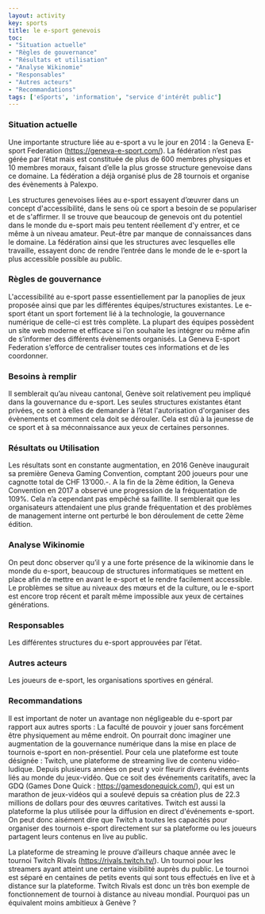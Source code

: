 ```yaml
---
layout: activity
key: sports
title: le e-sport genevois
toc:
- "Situation actuelle"
- "Règles de gouvernance"
- "Résultats et utilisation"
- "Analyse Wikinomie"
- "Responsables"
- "Autres acteurs"
- "Recommandations"
tags: ['eSports', 'information', "service d'intérêt public"]
---
```


### Situation actuelle
Une importante structure liée au e-sport a vu le jour en 2014 : la Geneva E-sport Federation (https://geneva-e-sport.com/). 
La fédération n’est pas gérée par l’état mais est constituée de plus de 600 membres physiques et 10 membres moraux, faisant d’elle la plus grosse structure genevoise dans ce domaine. La fédération a déjà organisé plus de 28 tournois et organise des évènements à Palexpo.

Les structures genevoises liées au e-sport essayent d’œuvrer dans un concept d'accessibilité, dans le sens où ce sport a besoin de se populariser et de s'affirmer. Il se trouve que beaucoup de genevois ont du potentiel dans le monde du e-sport mais peu tentent réellement d'y entrer, et ce même à un niveau amateur. Peut-être par manque de connaissances dans le domaine. La fédération ainsi que les structures avec lesquelles elle travaille, essayent donc de rendre l’entrée dans le monde de le e-sport la plus accessible possible au public.

### Règles de gouvernance
L'accessibilité au e-sport passe essentiellement par la panoplies de jeux proposée ainsi que par les différentes équipes/structures existantes. Le e-sport étant un sport fortement lié à la technologie, la gouvernance numérique de celle-ci est très complète. La plupart des équipes possèdent un site web moderne et efficace si l’on souhaite les intégrer ou même afin de s’informer des différents évènements organisés. La Geneva E-sport Federation s’efforce de centraliser toutes ces informations et de les coordonner. 


### Besoins à remplir
Il semblerait qu’au niveau cantonal, Genève soit relativement peu impliqué dans la gouvernance du e-sport. Les seules structures existantes étant privées, ce sont à elles de demander à l’état l'autorisation d'organiser des évènements et comment cela doit se dérouler. Cela est dû à la jeunesse de ce sport et à sa méconnaissance aux yeux de certaines personnes. 

### Résultats ou Utilisation
Les résultats sont en constante augmentation, en 2016 Genève inaugurait sa première Geneva Gaming Convention, comptant 200 joueurs pour une cagnotte total de CHF 13’000.-. 
A la fin de la 2ème édition, la Geneva Convention en 2017 a observé une progression de la fréquentation de 109%. Cela n’a cependant pas empêché sa faillite. Il semblerait que les organisateurs attendaient une plus grande fréquentation et des problèmes de management interne ont perturbé le bon déroulement de cette 2ème édition.

### Analyse Wikinomie
On peut donc observer qu’il y a une forte présence de la wikinomie dans le monde du e-sport, beaucoup de structures informatiques se mettent en place afin de mettre en avant le e-sport et le rendre facilement accessible. Le problèmes se situe au niveaux des mœurs et de la culture, ou le e-sport est encore trop récent et paraît même impossible aux yeux de certaines générations.

### Responsables
Les différentes structures du e-sport approuvées par l’état.


### Autres acteurs
Les joueurs de e-sport, les organisations sportives en général.

### Recommandations
Il est important de noter un avantage non négligeable du e-sport par rapport aux autres sports : La faculté de pouvoir y jouer sans forcément être physiquement au même endroit. On pourrait donc imaginer une augmentation de la gouvernance numérique dans la mise en place de tournois e-sport en non-présentiel.
Pour cela une plateforme est toute désignée : Twitch, une plateforme de streaming live de contenu vidéo-ludique. Depuis plusieurs années on peut y voir fleurir divers événements liés au monde du jeux-vidéo. Que ce soit des événements caritatifs, avec la GDQ (Games Done Quick : https://gamesdonequick.com/), qui est un marathon de jeux-vidéos qui a soulevé depuis sa création plus de 22.3 millions de dollars pour des œuvres caritatives. Twitch est aussi la plateforme la plus utilisée pour la diffusion en direct d'événements e-sport. On peut donc aisément dire que Twitch a toutes les capacités pour organiser des tournois e-sport directement sur sa plateforme ou les joueurs partagent leurs contenus en live au public.

La plateforme de streaming le prouve d’ailleurs chaque année avec le tournoi Twitch Rivals (https://rivals.twitch.tv/). Un tournoi pour les streamers ayant atteint une certaine visibilité auprès du public. Le tournoi est séparé en centaines de petits events qui sont tous effectués en live et à distance sur la plateforme. Twitch Rivals est donc un très bon exemple de fonctionnement de tournoi à distance au niveau mondial. Pourquoi pas un équivalent moins ambitieux à Genève ?
